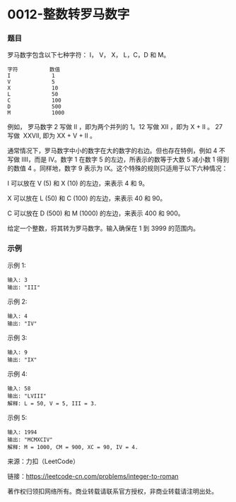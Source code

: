 # 0012-整数转罗马数字

### 题目

罗马数字包含以下七种字符： I， V， X， L，C，D 和 M。

    字符          数值
    I             1
    V             5
    X             10
    L             50
    C             100
    D             500
    M             1000
例如， 罗马数字 2 写做 II ，即为两个并列的 1。12 写做 XII ，即为 X + II 。 27 写做  XXVII, 即为 XX + V + II 。

通常情况下，罗马数字中小的数字在大的数字的右边。但也存在特例，例如 4 不写做 IIII，而是 IV。数字 1 在数字 5 的左边，所表示的数等于大数 5 减小数 1 得到的数值 4 。同样地，数字 9 表示为 IX。这个特殊的规则只适用于以下六种情况：

I 可以放在 V (5) 和 X (10) 的左边，来表示 4 和 9。

X 可以放在 L (50) 和 C (100) 的左边，来表示 40 和 90。

C 可以放在 D (500) 和 M (1000) 的左边，来表示 400 和 900。

给定一个整数，将其转为罗马数字。输入确保在 1 到 3999 的范围内。

### 示例

示例 1:

    输入: 3
    输出: "III"
示例 2:

    输入: 4
    输出: "IV"
示例 3:

    输入: 9
    输出: "IX"
示例 4:

    输入: 58
    输出: "LVIII"
    解释: L = 50, V = 5, III = 3.
示例 5:

    输入: 1994
    输出: "MCMXCIV"
    解释: M = 1000, CM = 900, XC = 90, IV = 4.

来源：力扣（LeetCode）

链接：https://leetcode-cn.com/problems/integer-to-roman

著作权归领扣网络所有。商业转载请联系官方授权，非商业转载请注明出处。